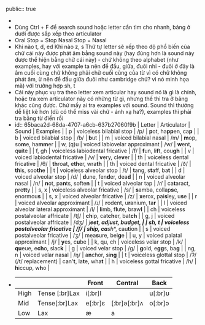 public:: true

-
- Dùng Ctrl + F để search sound hoặc letter cần tìm cho nhanh, bảng ở dưới được sắp xếp theo articulator
- Oral Stop = Stop
  Nasal Stop = Nasal
- Khi nào t, d, ed
  Khi nào z, s
  Thứ tự letter sẽ xếp theo độ phổ biến của chữ cái này được phát âm bằng sound này (hay đúng hơn là sound này được thể hiện bằng chữ cái này) - chứ không theo alphabet (như examples, hay với example ta nên để đầu, giữa, đuôi nhỉ - đuôi ở đây là âm cuối cùng chứ không phải chữ cuối cùng của từ vì có chữ không phát âm, ừ nên để đầu giữa đuôi như cambridge chứ? vì nó minh họa mà) với trường hợp sh, t
- Cái này phục vụ tra theo letter xem articular hay sound nó là gì là chính, hoặc tra xem articulator này có những từ gì, nhưng thế thì tra ở bảng khác cũng được. Chứ mấy ai tra examples với sound. Sound thì thường dễ liệt kê hơn (dù có thể miss vài chữ - ánh xạ ha?), examples thì phải tra bằng từ điển rồi
- id:: 65baca2d-68da-4707-a6cb-637b27060f9b
  | Letter | Articulator | Sound | Examples |
  | p | voiceless bilabial stop | /p/ | **p**ot, ha**pp**en, ca**p** |
  | b | voiced bilabial stop | /b/ | **b**ut |
  | m | voiced bilabial nasal | /m/ | **m**op, so**m**e, ha**mm**er |
  | w, (q)u | voiced labiovelar approximant | /w/ | **w**ent, q**u**ite |
  | f, gh | voiceless labiodental fricative | /f/ | **f**un,  li**f**t, cou**gh** |
  | v | voiced labiodental fricative | /v/ | **v**ery, cle**v**er |
  | th |  voiceless dental fricative | /θ/ | **th**roat, e**th**er, wra**th** |
  | th | voiced dental fricative | /ð/ | **th**is, soo**th**e |
  | t | voiceless alveolar stop | /t/ | **t**ang, s**t**aff, ba**t** |
  | d | voiced alveolar stop | /d/ | **d**une, fen**d**er, dea**d** |
  | n | voiced alveolar nasal | /n/ | **n**ot, pa**n**ts, softe**n** |
  | t | voiced alveolar tap | /ɾ/ | ca**t**aract, pre**tt**y |
  | s, x | voiceless alveolar fricative | /s/ | **s**amba, collap**s**e, enormou**s** |
  | s, x | voiced alveolar fricative | /z/ | **x**erox, pai**s**ley, u**s**e |
  | r | voiced alveolar approximant | /ɹ/ | **r**odent, u**r**anium, ta**r** |
  | l | voiced alveolar lateral approximant | /l/ | **l**imb, f**l**ute, braw**l** |
  | ch | voiceless postalveolar affricate | /tʃ/ | **ch**ip, cat**ch**er, bat**ch** |
  | g, j | voiced postalveolar affricate | /dʒ/ | *j**eet, ad**j**ust, bud**g**et, |
  | sh, t | voiceless postalveolar fricative | /ʃ/ |  **sh**ip, ca**sh**, cau**t**ion |
  | s | voiced postalveolar fricative | /ʒ/ | mea**s**ure, bei**g**e |
  | u, y | voiced palatal approximant | /j/ | **y**es, c**u**be |
  | k, qu, ch | voiceless velar stop | /k/ | **qu**eue, e**ch**o, slac**k** |
  | g | voiced velar stop | /g/ | **g**old, e**gg**s, ba**g** |
  | ng, n | voiced velar nasal | /ŋ/ | a**n**chor, si**ng** |
  | t | voiceless glottal stop | /ʔ/ (/t/ replacement) | can'**t**, la**t**e, wha**t** |
  | h | voiceless gottal fricative | /h/ | **h**iccup, w**h**o |
- |||Front|Central|Back|
  |--|--|--|--|--|
  |High|Tense [:br]Lax|i[:br]I||u[:br]ʊ|
  |Mid|Tense[:br]Lax|e[:br]ɛ|[:br]ə[:br]ʌ|o[:br]ɔ|
  |Low|Lax|æ|a||